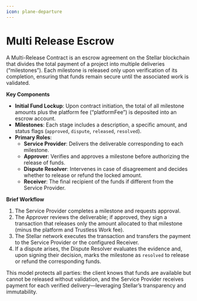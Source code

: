 ```yaml
---
icon: plane-departure
---
```


# Multi Release Escrow

A Multi-Release Contract is an escrow agreement on the Stellar blockchain that divides the total payment of a project into multiple deliveries (“milestones”). Each milestone is released only upon verification of its completion, ensuring that funds remain secure until the associated work is validated.

**Key Components**

* **Initial Fund Lockup**: Upon contract initiation, the total of all milestone amounts plus the platform fee (“platformFee”) is deposited into an escrow account.
* **Milestones**: Each stage includes a description, a specific amount, and status flags (`approved`, `dispute`, `released`, `resolved`).
* **Primary Roles**:
  * **Service Provider**: Delivers the deliverable corresponding to each milestone.
  * **Approver**: Verifies and approves a milestone before authorizing the release of funds.
  * **Dispute Resolver**: Intervenes in case of disagreement and decides whether to release or refund the locked amount.
  * **Receiver**: The final recipient of the funds if different from the Service Provider.

**Brief Workflow**

1. The Service Provider completes a milestone and requests approval.
2. The Approver reviews the deliverable; if approved, they sign a transaction that releases only the amount allocated to that milestone (minus the platform and Trustless Work fee).
3. The Stellar network executes the transaction and transfers the payment to the Service Provider or the configured Receiver.
4. If a dispute arises, the Dispute Resolver evaluates the evidence and, upon signing their decision, marks the milestone as `resolved` to release or refund the corresponding funds.

This model protects all parties: the client knows that funds are available but cannot be released without validation, and the Service Provider receives payment for each verified delivery—leveraging Stellar’s transparency and immutability.
